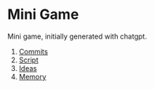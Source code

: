 # Mini Game

Mini game, initially generated with chatgpt.

1. [Commits](commits.md)
2. [Script](script.md)
3. [Ideas](ideas.md)
4. [Memory](memory.md)
